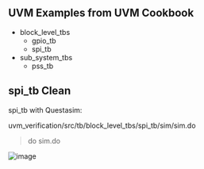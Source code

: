 ## UVM Examples from UVM Cookbook

- block_level_tbs
  - gpio_tb
  - spi_tb
- sub_system_tbs
  - pss_tb

## spi_tb Clean

spi_tb with Questasim:

uvm_verification/src/tb/block_level_tbs/spi_tb/sim/sim.do

> do sim.do

![image](https://github.com/user-attachments/assets/69406a97-693e-486d-a242-7e2e4295ca40)

